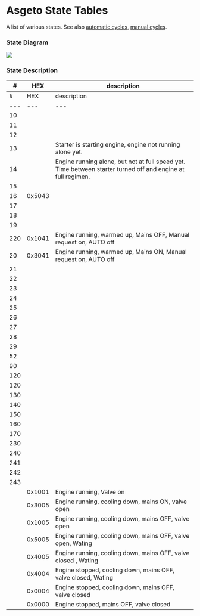 # Asgeto State Tables

A list of various states. See also [automatic cycles](asgeco%20states/auto_cycle.csv), [manual cycles](asgeco%20states/manu_cycle.csv).

### State Diagram

![](/download/attachments/3145797/ASGC%20States.png?version=2&modificationDate=1380460586437&api=v2)

### State Description

| #   | HEX | description |
| --- | --- | --- |
| #   | HEX | description |
| --- | --- | --- |
| 10  |     |     |
| 11  |     |     |
| 12  |     |     |
| 13  |     | Starter is starting engine, engine not running alone yet. |
| 14  |     | Engine running alone, but not at full speed yet. Time between starter turned off and engine at full regimen. |
| 15  |     |     |
| 16  | 0x5043 |     |
| 17  |     |     |
| 18  |     |     |
| 19  |     |     |
| 220 | 0x1041 | Engine running, warmed up, Mains OFF, Manual request on, AUTO off |
| 20  | 0x3041 | Engine running, warmed up, Mains ON, Manual request on, AUTO off |
| 21  |     |     |
| 22  |     |     |
| 23  |     |     |
| 24  |     |     |
| 25  |     |     |
| 26  |     |     |
| 27  |     |     |
| 28  |     |     |
| 29  |     |     |
| 52  |     |     |
| 90  |     |     |
| 120 |     |     |
| 120 |     |     |
| 130 |     |     |
| 140 |     |     |
| 150 |     |     |
| 160 |     |     |
| 170 |     |     |
| 230 |     |     |
| 240 |     |     |
| 241 |     |     |
| 242 |     |     |
| 243 |     |     |
|     | 0x1001 | Engine running, Valve on |
|     | 0x3005 | Engine running, cooling down, mains ON, valve open |
|     | 0x1005 | Engine running, cooling down, mains OFF, valve open |
|     | 0x5005 | Engine running, cooling down, mains OFF, valve open, Wating |
|     | 0x4005 | Engine running, cooling down, mains OFF, valve closed , Wating |
|     | 0x4004 | Engine stopped, cooling down, mains OFF, valve closed, Wating |
|     | 0x0004 | Engine stopped, cooling down, mains OFF, valve closed |
|     | 0x0000 | Engine stopped, mains OFF, valve closed |
